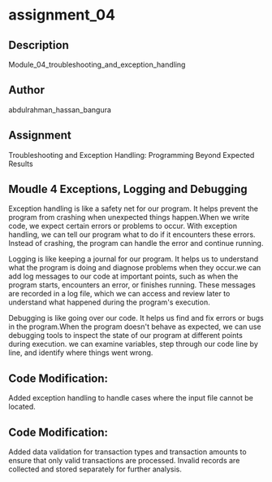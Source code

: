# assignment_04

## Description
Module_04_troubleshooting_and_exception_handling

## Author
abdulrahman_hassan_bangura

## Assignment
Troubleshooting and Exception Handling: Programming Beyond Expected Results

## Moudle 4 Exceptions, Logging and Debugging
Exception handling is like a safety net for our program. It helps prevent the program from crashing when unexpected things happen.When we write code, we expect certain errors or problems to occur. With exception handling, we can tell our program what to do if it encounters these errors. Instead of crashing, the program can handle the error and continue running.

Logging is like keeping a journal for our program. It helps us to understand what the program is doing and diagnose problems when they occur.we can add log messages to our code at important points, such as when the program starts, encounters an error, or finishes running. These messages are recorded in a log file, which we can access and review later to understand what happened during the program's execution.

 Debugging is like going over our code. It helps us find and fix errors or bugs in the program.When the program doesn't behave as expected, we can use debugging tools to inspect the state of our program at different points during execution. we can examine variables, step through our code line by line, and identify where things went wrong.

 ## Code Modification:
  Added exception handling to handle cases where the input file cannot be located. 

## Code Modification:
Added data validation for transaction types and transaction amounts to ensure that only valid transactions are processed. Invalid records are collected and stored separately for further analysis.